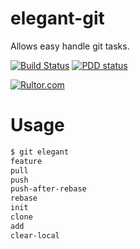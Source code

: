 elegant-git
===========
Allows easy handle git tasks.

[![Build Status](https://travis-ci.org/extsoft/elegant-git.svg?branch=master)](https://travis-ci.org/extsoft/elegant-git)
[![PDD status](http://www.0pdd.com/svg?name=extsoft/elegant-git)](http://www.0pdd.com/p?name=extsoft/elegant-git)

[![Rultor.com](http://www.rultor.com/b/extsoft/elegant-git)](http://www.rultor.com/p/extsoft/elegant-git)

Usage
=====
```bash
$ git elegant 
feature
pull
push
push-after-rebase
rebase
init
clone
add
clear-local
```
